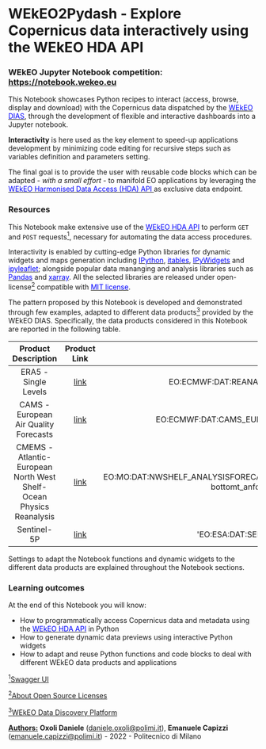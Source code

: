 # WEkEO2Pydash - Explore Copernicus data interactively using the WEkEO HDA API
### WEkEO Jupyter Notebook competition: https://notebook.wekeo.eu

This Notebook showcases Python recipes to interact (access, browse, display and download) with the Copernicus data dispatched by the [<span style='color:Blue'>WEkEO DIAS</span>](https://www.wekeo.eu), through the development of flexible and interactive dashboards into a Jupyter notebook. 

**Interactivity** is here used as the key element to speed-up applications development by minimizing code editing for recursive steps such as variables definition and parameters setting.

The final goal is to provide the user with reusable code blocks which can be adapted *- with a small effort -* to manifold EO applications by leveraging the [<span style='color:Blue'>WEkEO Harmonised Data Access (HDA) API </span>](https://www.wekeo.eu/docs/harmonised-data-access-api) as exclusive data endpoint. 

### Resources

This Notebook make extensive use of the [<span style='color:Blue'> WEkEO HDA API</span>](https://www.wekeo.eu/docs/harmonised-data-access-api) to perform `GET` and `POST` requests[<sup>1</sup>](#1), necessary for automating the data access procedures.

Interactivity is enabled by cutting-edge Python libraries for dynamic widgets and maps generation including [<span style='color:Blue'>IPython</span>](https://ipython.org), [<span style='color:Blue'>itables</span>](https://mwouts.github.io/itables/advanced_parameters.html), [<span style='color:Blue'>IPyWidgets</span>](https://ipywidgets.readthedocs.io/en/latest/index.html#) and [<span style='color:Blue'>ipyleaflet</span>](https://ipyleaflet.readthedocs.io); alongside popular data mananging and analysis libraries such as [<span style='color:Blue'>Pandas</span>](https://pandas.pydata.org) and [<span style='color:Blue'>xarray</span>](https://docs.xarray.dev). All the selected libraries are released under open-license[<sup>2</sup>](#2) compatible with [<span style='color:Blue'>MIT license</span>](https://en.wikipedia.org/wiki/MIT_License). 


The pattern proposed by this Notebook is developed and demonstrated through few examples, adapted to different data products[<sup>3</sup>](#3) provided by the WEkEO DIAS. Specifically, the data products considered in this Notebook are reported in the following table.

| Product Description | Product Link | ID | Metadata |
|:--------------------:|:-----------------------:|:-----------------:|:-----------------:|
|ERA5 - Single Levels| <a href="https://cds.climate.copernicus.eu/cdsapp#!/dataset/reanalysis-era5-single-levels?tab=overview" target="_blank">link</a> | EO:ECMWF:DAT:REANALYSIS_ERA5_SINGLE_LEVELS | <a href="https://www.wekeo.eu/data?view=dataset&dataset=EO%3AECMWF%3ADAT%3AERA5_HOURLY_VARIABLES_ON_PRESSURE_LEVELS" target="_blank">link</a> |
|CAMS - European Air Quality Forecasts|<a href="https://atmosphere.copernicus.eu/" target="_blank">link</a>|EO:ECMWF:DAT:CAMS_EUROPE_AIR_QUALITY_FORECASTS|<a href="https://www.wekeo.eu/data?view=dataset&dataset=EO%3AECMWF%3ADAT%3ACAMS_EUROPE_AIR_QUALITY_FORECASTS" target="_blank">link</a>|
|CMEMS - Atlantic- European North West Shelf- Ocean Physics Reanalysis|<a href="https://resources.marine.copernicus.eu/product-detail/NWSHELF_MULTIYEAR_PHY_004_009/INFORMATION" target="_blank">link</a>|EO:MO:DAT:NWSHELF_ANALYSISFORECAST_PHY_LR_004_001:cmems_mod_nws_phy-bottomt_anfc_7km-2D_P1D-m|<a href="https://www.wekeo.eu/data?view=dataset&dataset=EO%3AMO%3ADAT%3ANWSHELF_ANALYSISFORECAST_PHY_LR_004_001" target="_blank">link</a>|
|Sentinel-5P|<a href="https://sentinels.copernicus.eu/web/sentinel/missions/sentinel-5p" target="_blank">link</a>|'EO:ESA:DAT:SENTINEL-5P:TROPOMI'|<a href="https://www.wekeo.eu/data?view=dataset&dataset=EO%3AESA%3ADAT%3ASENTINEL-5P%3ATROPOMI" target="_blank">link</a>|


Settings to adapt the Notebook functions and dynamic widgets to the different data products are explained throughout the Notebook sections.


### Learning outcomes

At the end of this Notebook you will know:
* How to programmatically access Copernicus data and metadata using the [<span style='color:Blue'>WEkEO HDA API</span>](https://www.wekeo.eu/docs/harmonised-data-access-api) in Python
* How to generate dynamic data previews using interactive Python widgets
* How to adapt and reuse Python functions and code blocks to deal with different WEkEO data products and applications


<span id="1">[<sup>1</sup>Swagger UI](https://wekeo-broker.apps.mercator.dpi.wekeo.eu/databroker/ui/#!/HDA_-_dataorder/dataorder_get)</span> 

<span id="2">[<sup>2</sup>About Open Source Licenses](https://opensource.org/licenses)</span> 

<span id="3">[<sup>3</sup>WEkEO Data Discovery Platform](https://www.wekeo.eu/data)</span> 


<u><b>Authors:</b></u> <b>Oxoli Daniele</b> (daniele.oxoli@polimi.it), <b>Emanuele Capizzi</b> (emanuele.capizzi@polimi.it) - 2022 - Politecnico di Milano <br>

